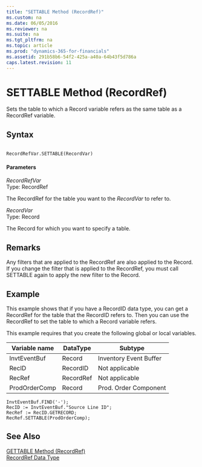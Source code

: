 ```yaml
---
title: "SETTABLE Method (RecordRef)"
ms.custom: na
ms.date: 06/05/2016
ms.reviewer: na
ms.suite: na
ms.tgt_pltfrm: na
ms.topic: article
ms.prod: "dynamics-365-for-financials"
ms.assetid: 291b58b6-54f2-425a-a40a-64b43f5d786a
caps.latest.revision: 11
---
```

# SETTABLE Method (RecordRef)
Sets the table to which a Record variable refers as the same table as a RecordRef variable.  

## Syntax  

```  

RecordRefVar.SETTABLE(RecordVar)  
```  

#### Parameters  
 *RecordRefVar*  
 Type: RecordRef  

 The RecordRef for the table you want to the *RecordVar* to refer to.  

 *RecordVar*  
 Type: Record  

 The Record for which you want to specify a table.  

## Remarks  
 Any filters that are applied to the RecordRef are also applied to the Record. If you change the filter that is applied to the RecordRef, you must call SETTABLE again to apply the new filter to the Record.  

## Example  
 This example shows that if you have a RecordID data type, you can get a RecordRef for the table that the RecordID refers to. Then you can use the RecordRef to set the table to which a Record variable refers.  

 This example requires that you create the following global or local variables.  

|Variable name|DataType|Subtype|  
|-------------------|--------------|-------------|  
|InvtEventBuf|Record|Inventory Event Buffer|  
|RecID|RecordID|Not applicable|  
|RecRef|RecordRef|Not applicable|  
|ProdOrderComp|Record|Prod. Order Component|  

```  
InvtEventBuf.FIND('-');  
RecID := InvtEventBuf."Source Line ID";  
RecRef := RecID.GETRECORD;  
RecRef.SETTABLE(ProdOrderComp);  
```  

## See Also  
 [GETTABLE Method \(RecordRef\)](devenv-GETTABLE-Method-RecordRef.md)   
 [RecordRef Data Type](../datatypes/devenv-RecordRef-Data-Type.md)
